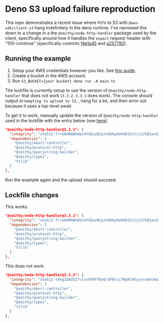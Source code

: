 # Deno S3 upload failure reproduction

This repo demonstrates a recent issue where `PUT`s to S3 with
`@aws-sdk/client-s3` hang indefinitely in the deno runtime. I've narrowed this
down to a change in a the `@smithy/node-http-handler` package used by the
client, specifically around how it handles the `expect` request header with
"100-continue" (specifically commits
[f4e1a45](https://github.com/smithy-lang/smithy-typescript/commit/f4e1a45b667bfa0b95f78cddfb027b6c6f01272b)
and
[a257792](https://github.com/smithy-lang/smithy-typescript/commit/a2577922d8ce5e31256dcf396ecc688c484a8067)).

## Running the example

1. Setup your AWS credentials however you like. See
   [this guide](https://docs.aws.amazon.com/sdk-for-javascript/v3/developer-guide/setting-credentials-node.html).
2. Create a bucket in the AWS account.
3. Run `S3_BUCKET={your bucket} deno run -A main.ts`

The lockfile is currently setup to use the version of
`@smithy/node-http-handler` that does not work (`3.3.2`. `3.3.1` does work). The
console should output `Attempting to upload to S3.`, hang for a bit, and then
error out because it uses a top-level await.

To get it to work, manually update the version of `@smithy/node-http-handler`
used in the lockfile with the entry below (see
[here](https://github.com/gdtroszak/deno-s3-put-issue/blob/main/deno.lock#L2431-L2440)).

```json
"@smithy/node-http-handler@3.3.1": {
  "integrity": "sha512-fr+UAOMGWh6bn4YSEezBCpJn9Ukp9oR4D32sCjCo7U81evE11YePOQ58ogzyfgmjIO79YeOdfXXqr0jyhPQeMg==",
  "dependencies": [
    "@smithy/abort-controller",
    "@smithy/protocol-http",
    "@smithy/querystring-builder",
    "@smithy/types",
    "tslib"
  ]
},
```

Run the example again and the upload should succeed.

## Lockfile changes

This works.

```json
"@smithy/node-http-handler@3.3.1": {
  "integrity": "sha512-fr+UAOMGWh6bn4YSEezBCpJn9Ukp9oR4D32sCjCo7U81evE11YePOQ58ogzyfgmjIO79YeOdfXXqr0jyhPQeMg==",
  "dependencies": [
    "@smithy/abort-controller",
    "@smithy/protocol-http",
    "@smithy/querystring-builder",
    "@smithy/types",
    "tslib"
  ]
},
```

This does not work.

```json
"@smithy/node-http-handler@3.3.2": {
  "integrity": "sha512-t4ng1DAd527vlxvOfKFYEe6/QFBcsj7WpNlWTyjorwXXcKw3XlltBGbyHfSJ24QT84nF+agDha9tNYpzmSRZPA==",
  "dependencies": [
    "@smithy/abort-controller",
    "@smithy/protocol-http",
    "@smithy/querystring-builder",
    "@smithy/types",
    "tslib"
  ]
},
```
